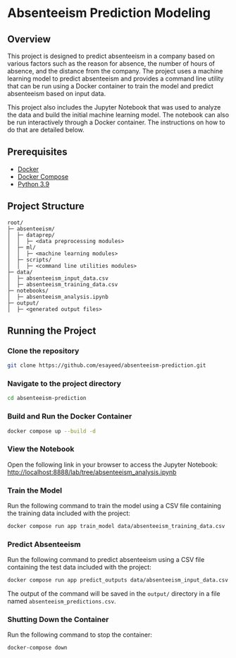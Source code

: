 # Absenteeism Prediction Modeling

## Overview
This project is designed to predict absenteeism in a company based on various factors such as the reason for absence, the number of hours of absence, and the distance from the company. The project uses a machine learning model to predict absenteeism and provides a command line utility that can be run using a Docker container to train the model and predict absenteeism based on input data.

This project also includes the Jupyter Notebook that was used to analyze the data and build the initial machine learning model. The notebook can also be run interactively through a Docker container. The instructions on how to do that are detailed below.

## Prerequisites
- [Docker](https://docs.docker.com/get-docker/)
- [Docker Compose](https://docs.docker.com/compose/install/)
- [Python 3.9](https://www.python.org/downloads/)

## Project Structure
```
root/
├─ absenteeism/
│  ├─ dataprep/
│  │  ├─ <data preprocessing modules>
│  ├─ ml/
│  │  ├─ <machine learning modules>
│  ├─ scripts/
│  │  ├─ <command line utilities modules>
├─ data/
│  ├─ absenteeism_input_data.csv
│  ├─ absenteeism_training_data.csv
├─ notebooks/
│  ├─ absenteeism_analysis.ipynb
├─ output/
│  ├─ <generated output files>
```

## Running the Project

### Clone the repository
```bash
git clone https://github.com/esayeed/absenteeism-prediction.git
```
### Navigate to the project directory
```bash
cd absenteeism-prediction
```

### Build and Run the Docker Container
```bash
docker compose up --build -d
```

### View the Notebook
Open the following link in your browser to access the Jupyter Notebook:
[http://localhost:8888/lab/tree/absenteeism_analysis.ipynb](https://github.com/esayeed/absenteeism-prediction/blob/main/notebooks/absenteeism_analysis.ipynb)

### Train the Model
Run the following command to train the model using a CSV file containing the training data included with the project:
```bash
docker compose run app train_model data/absenteeism_training_data.csv
```

### Predict Absenteeism
Run the following command to predict absenteeism using a CSV file containing the test data included with the project:
```bash
docker compose run app predict_outputs data/absenteeism_input_data.csv
```
The output of the command will be saved in the `output/` directory in a file named `absenteeism_predictions.csv`.

### Shutting Down the Container
Run the following command to stop the container:
```bash
docker-compose down
```
